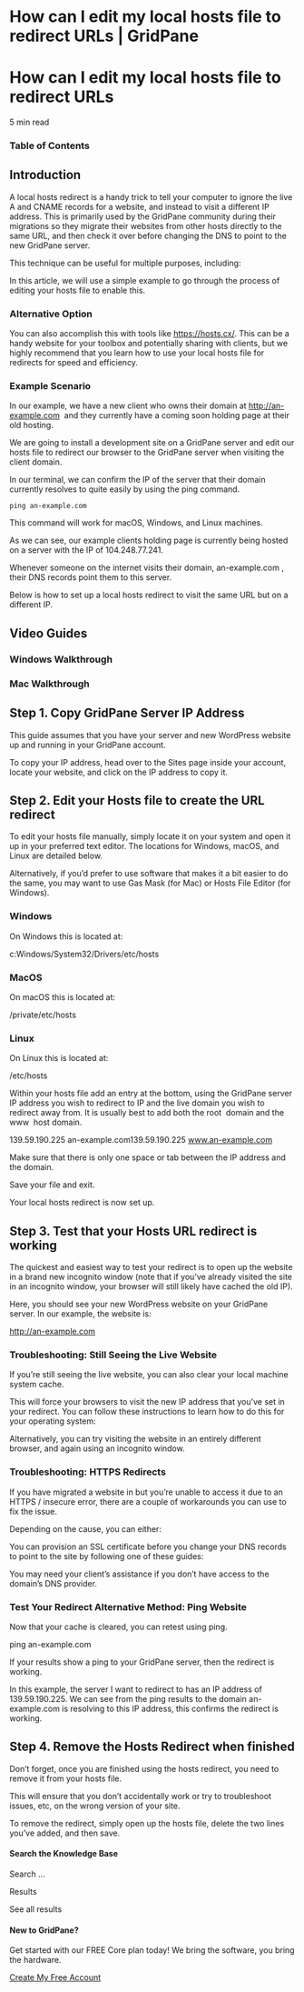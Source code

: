 # How can I edit my local hosts file to redirect URLs | GridPane

# How can I edit my local hosts file to redirect URLs

 

5 min read 

### Table of Contents

 

## Introduction

A local hosts redirect is a handy trick to tell your computer to ignore the live A and CNAME records for a website, and instead to visit a different IP address. This is primarily used by the GridPane community during their migrations so they migrate their websites from other hosts directly to the same URL, and then check it over before changing the DNS to point to the new GridPane server.

This technique can be useful for multiple purposes, including:

In this article, we will use a simple example to go through the process of editing your hosts file to enable this.

 

### Alternative Option

You can also accomplish this with tools like https://hosts.cx/. This can be a handy website for your toolbox and potentially sharing with clients, but we highly recommend that you learn how to use your local hosts file for redirects for speed and efficiency.

 

### Example Scenario

In our example, we have a new client who owns their domain at http://an-example.com  and they currently have a coming soon holding page at their old hosting.

We are going to install a development site on a GridPane server and edit our hosts file to redirect our browser to the GridPane server when visiting the client domain.

In our terminal, we can confirm the IP of the server that their domain currently resolves to quite easily by using the ping command.

```
ping an-example.com
```

This command will work for macOS, Windows, and Linux machines.

As we can see, our example clients holding page is currently being hosted on a server with the IP of 104.248.77.241.

Whenever someone on the internet visits their domain, an-example.com , their DNS records point them to this server.

Below is how to set up a local hosts redirect to visit the same URL but on a different IP.

 

## Video Guides

### Windows Walkthrough

 

### Mac Walkthrough

 

## Step 1. Copy GridPane Server IP Address

This guide assumes that you have your server and new WordPress website up and running in your GridPane account.

To copy your IP address, head over to the Sites page inside your account, locate your website, and click on the IP address to copy it.

 

## Step 2. Edit your Hosts file to create the URL redirect

To edit your hosts file manually, simply locate it on your system and open it up in your preferred text editor. The locations for Windows, macOS, and Linux are detailed below.

Alternatively, if you’d prefer to use software that makes it a bit easier to do the same, you may want to use Gas Mask (for Mac) or Hosts File Editor (for Windows).

### Windows

On Windows this is located at:

c:Windows/System32/Drivers/etc/hosts

### MacOS

On macOS this is located at:

/private/etc/hosts

### Linux

On Linux this is located at:

/etc/hosts

Within your hosts file add an entry at the bottom, using the GridPane server IP address you wish to redirect to IP and the live domain you wish to redirect away from. It is usually best to add both the root  domain and the www  host domain.

139.59.190.225 an-example.com139.59.190.225 www.an-example.com

Make sure that there is only one space or tab between the IP address and the domain.

Save your file and exit.

Your local hosts redirect is now set up.

 

## Step 3. Test that your Hosts URL redirect is working

The quickest and easiest way to test your redirect is to open up the website in a brand new incognito window (note that if you’ve already visited the site in an incognito window, your browser will still likely have cached the old IP).

Here, you should see your new WordPress website on your GridPane server. In our example, the website is:

http://an-example.com

 

### Troubleshooting: Still Seeing the Live Website

If you’re still seeing the live website, you can also clear your local machine system cache.

This will force your browsers to visit the new IP address that you’ve set in your redirect. You can follow these instructions to learn how to do this for your operating system:

Alternatively, you can try visiting the website in an entirely different browser, and again using an incognito window.

 

### Troubleshooting: HTTPS Redirects

If you have migrated a website in but you’re unable to access it due to an HTTPS / insecure error, there are a couple of workarounds you can use to fix the issue.

Depending on the cause, you can either:

You can provision an SSL certificate before you change your DNS records to point to the site by following one of these guides:

You may need your client’s assistance if you don’t have access to the domain’s DNS provider.

 

### Test Your Redirect Alternative Method: Ping Website

Now that your cache is cleared, you can retest using ping.

ping an-example.com

If your results show a ping to your GridPane server, then the redirect is working.

In this example, the server I want to redirect to has an IP address of 139.59.190.225. We can see from the ping results to the domain an-example.com is resolving to this IP address, this confirms the redirect is working.

 

## Step 4. Remove the Hosts Redirect when finished

Don’t forget, once you are finished using the hosts redirect, you need to remove it from your hosts file.

This will ensure that you don’t accidentally work or try to troubleshoot issues, etc, on the wrong version of your site.

To remove the redirect, simply open up the hosts file, delete the two lines you’ve added, and then save.

 

 

#### Search the Knowledge Base

Search ...

 Results

See all results

#### New to GridPane?

Get started with our FREE Core plan today! We bring the software, you bring the hardware.

[Create My Free Account](https://gridpane.com/checkout/?plan=core)

